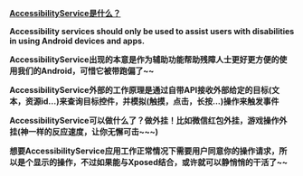 **[AccessibilityService是什么？](https://developer.android.google.cn/reference/kotlin/android/accessibilityservice/package-summary?hl=en)**

**Accessibility services should only be used to assist users with disabilities in using Android devices and apps.**

**AccessibilityService出现的本意是作为辅助功能帮助残障人士更好更方便的使用我们的Android，可惜它被带跑偏了~~**

**AccessibilityService外部的工作原理是通过自带API接收外部给定的目标(文本，资源id...)来查询目标控件，并模拟(触摸，点击，长按...)操作来触发事件**

**AccessibilityService可以做什么了？做外挂！比如微信红包外挂，游戏操作外挂(神一样的反应速度，让你无懈可击~~~)**

**想要AccessibilityService应用工作正常情况下需要用户同意你的操作请求，所以是个显示的操作，不过如果能与Xposed结合，或许就可以静悄悄的干活了~~**





